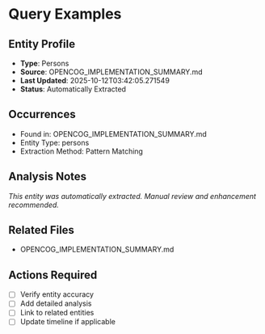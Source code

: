 # Query Examples

## Entity Profile
- **Type**: Persons
- **Source**: OPENCOG_IMPLEMENTATION_SUMMARY.md
- **Last Updated**: 2025-10-12T03:42:05.271549
- **Status**: Automatically Extracted

## Occurrences
- Found in: OPENCOG_IMPLEMENTATION_SUMMARY.md
- Entity Type: persons
- Extraction Method: Pattern Matching

## Analysis Notes
*This entity was automatically extracted. Manual review and enhancement recommended.*

## Related Files
- OPENCOG_IMPLEMENTATION_SUMMARY.md

## Actions Required
- [ ] Verify entity accuracy
- [ ] Add detailed analysis
- [ ] Link to related entities
- [ ] Update timeline if applicable
